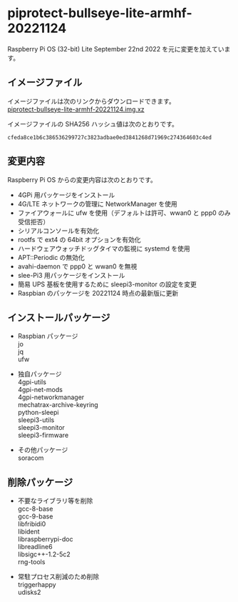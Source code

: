 # piprotect-bullseye-lite-armhf-20221124
Raspberry Pi OS (32-bit) Lite September 22nd 2022 を元に変更を加えています。

## イメージファイル
イメージファイルは次のリンクからダウンロードできます。  
[piprotect-bullseye-lite-armhf-20221124.img.xz](https://mechatrax.com/data/pi-protect/piprotect-bullseye-lite-armhf-20221124.img.xz)  

イメージファイルの SHA256 ハッシュ値は次のとおりです。
```
cfeda8ce1b6c386536299727c3823adbae0ed3841268d71969c274364603c4ed
```

## 変更内容
Raspberry Pi OS からの変更内容は次のとおりです。
  * 4GPi 用パッケージをインストール
  * 4G/LTE ネットワークの管理に NetworkManager を使用
  * ファイアウォールに ufw を使用（デフォルトは許可、wwan0 と ppp0 のみ受信拒否）
  * シリアルコンソールを有効化
  * rootfs で ext4 の 64bit オプションを有効化
  * ハードウェアウォッチドッグタイマの監視に systemd を使用
  * APT::Periodic の無効化
  * avahi-daemon で ppp0 と wwan0 を無視
  * slee-Pi3 用パッケージをインストール
  * 簡易 UPS 基板を使用するために sleepi3-monitor の設定を変更
  * Raspbian のパッケージを 20221124 時点の最新版に更新

## インストールパッケージ
  * Raspbian パッケージ  
    jo  
    jq  
    ufw

  * 独自パッケージ  
    4gpi-utils  
    4gpi-net-mods  
    4gpi-networkmanager  
    mechatrax-archive-keyring  
    python-sleepi  
    sleepi3-utils  
    sleepi3-monitor  
    sleepi3-firmware

  * その他パッケージ  
    soracom

## 削除パッケージ  
  * 不要なライブラリ等を削除  
    gcc-8-base  
    gcc-9-base  
    libfribidi0  
    libident  
    libraspberrypi-doc  
    libreadline6  
    libsigc++-1.2-5c2  
    rng-tools
  
  * 常駐プロセス削減のため削除  
    triggerhappy  
    udisks2

